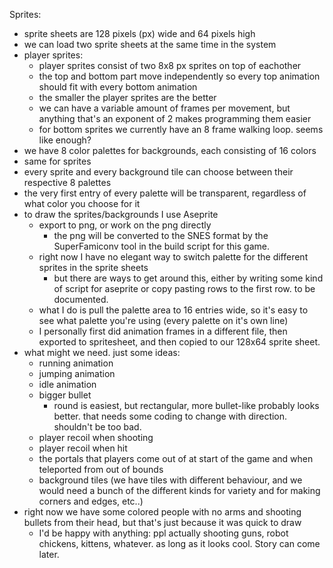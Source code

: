 Sprites:

- sprite sheets are 128 pixels (px) wide and 64 pixels high
- we can load two sprite sheets at the same time in the system
- player sprites:
  - player sprites consist of two 8x8 px sprites on top of eachother
  - the top and bottom part move independently so every top animation should fit with every bottom animation
  - the smaller the player sprites are the better
  - we can have a variable amount of frames per movement, but anything that's an exponent of 2 makes programming them easier
  - for bottom sprites we currently have an 8 frame walking loop. seems like enough?
- we have 8 color palettes for backgrounds, each consisting of 16 colors
- same for sprites
- every sprite and every background tile can choose between their respective 8 palettes
- the very first entry of every palette will be transparent, regardless of what color you choose for it
- to draw the sprites/backgrounds I use Aseprite
  - export to png, or work on the png directly
    - the png will be converted to the SNES format by the SuperFamiconv tool in the build script for this game.
  - right now I have no elegant way to switch palette for the different sprites in the sprite sheets
    - but there are ways to get around this, either by writing some kind of script for aseprite or copy pasting rows to the first row. to be documented.
  - what I do is pull the palette area to 16 entries wide, so it's easy to see what palette you're using (every palette on it's own line)
  - I personally first did animation frames in a different file, then exported to spritesheet, and then copied to our 128x64 sprite sheet.
- what might we need. just some ideas:
  - running animation
  - jumping animation
  - idle animation
  - bigger bullet
    - round is easiest, but rectangular, more bullet-like probably looks better. that needs some coding to change with direction. shouldn't be too bad.
  - player recoil when shooting
  - player recoil when hit
  - the portals that players come out of at start of the game and when teleported from out of bounds
  - background tiles (we have tiles with different behaviour, and we would need a bunch of the different kinds for variety and for making corners and edges, etc..)
- right now we have some colored people with no arms and shooting bullets from their head, but that's just because it was quick to draw
  - I'd be happy with anything: ppl actually shooting guns, robot chickens, kittens, whatever. as long as it looks cool. Story can come later.